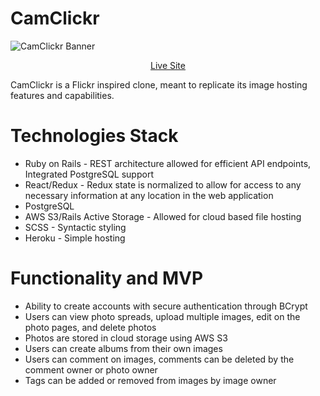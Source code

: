 # CamClickr
![CamClickr Banner](https://github.com/ItaloLujanPedreschi/CamClickr/blob/master/app/assets/images/github-visuals/welcome_page.png)
<div align="center">
  <a href="https://cam-clickr.herokuapp.com/#/" target="_blank">Live Site</a>
</div>

CamClickr is a Flickr inspired clone, meant to replicate its image hosting features and capabilities.

# Technologies Stack

* Ruby on Rails - REST architecture allowed for efficient API endpoints, Integrated PostgreSQL support
* React/Redux - Redux state is normalized to allow for access to any necessary information at any location in the web application
* PostgreSQL
* AWS S3/Rails Active Storage - Allowed for cloud based file hosting
* SCSS - Syntactic styling
* Heroku - Simple hosting

# Functionality and MVP

* Ability to create accounts with secure authentication through BCrypt
* Users can view photo spreads, upload multiple images, edit on the photo pages, and delete photos
* Photos are stored in cloud storage using AWS S3
* Users can create albums from their own images
* Users can comment on images, comments can be deleted by the comment owner or photo owner
* Tags can be added or removed from images by image owner
